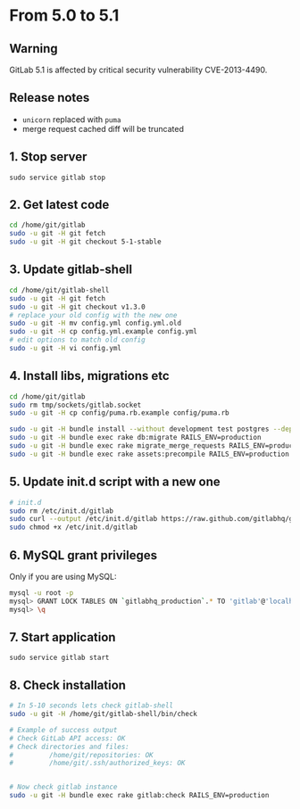 # From 5.0 to 5.1

## Warning

GitLab 5.1 is affected by critical security vulnerability CVE-2013-4490.

## Release notes

- `unicorn` replaced with `puma`
- merge request cached diff will be truncated

## 1. Stop server

    sudo service gitlab stop

## 2. Get latest code

```bash
cd /home/git/gitlab
sudo -u git -H git fetch
sudo -u git -H git checkout 5-1-stable
```

## 3. Update gitlab-shell

```bash
cd /home/git/gitlab-shell
sudo -u git -H git fetch
sudo -u git -H git checkout v1.3.0
# replace your old config with the new one
sudo -u git -H mv config.yml config.yml.old
sudo -u git -H cp config.yml.example config.yml
# edit options to match old config
sudo -u git -H vi config.yml
```

## 4. Install libs, migrations etc

```bash
cd /home/git/gitlab
sudo rm tmp/sockets/gitlab.socket
sudo -u git -H cp config/puma.rb.example config/puma.rb

sudo -u git -H bundle install --without development test postgres --deployment
sudo -u git -H bundle exec rake db:migrate RAILS_ENV=production
sudo -u git -H bundle exec rake migrate_merge_requests RAILS_ENV=production
sudo -u git -H bundle exec rake assets:precompile RAILS_ENV=production
```

## 5. Update init.d script with a new one

```bash
# init.d
sudo rm /etc/init.d/gitlab
sudo curl --output /etc/init.d/gitlab https://raw.github.com/gitlabhq/gitlab-recipes/5-1-stable/init.d/gitlab
sudo chmod +x /etc/init.d/gitlab
```

## 6. MySQL grant privileges

Only if you are using MySQL:

```bash
mysql -u root -p
mysql> GRANT LOCK TABLES ON `gitlabhq_production`.* TO 'gitlab'@'localhost';
mysql> \q
```

## 7. Start application

    sudo service gitlab start

## 8. Check installation


```bash
# In 5-10 seconds lets check gitlab-shell
sudo -u git -H /home/git/gitlab-shell/bin/check

# Example of success output
# Check GitLab API access: OK
# Check directories and files:
#         /home/git/repositories: OK
#         /home/git/.ssh/authorized_keys: OK


# Now check gitlab instance
sudo -u git -H bundle exec rake gitlab:check RAILS_ENV=production

```
